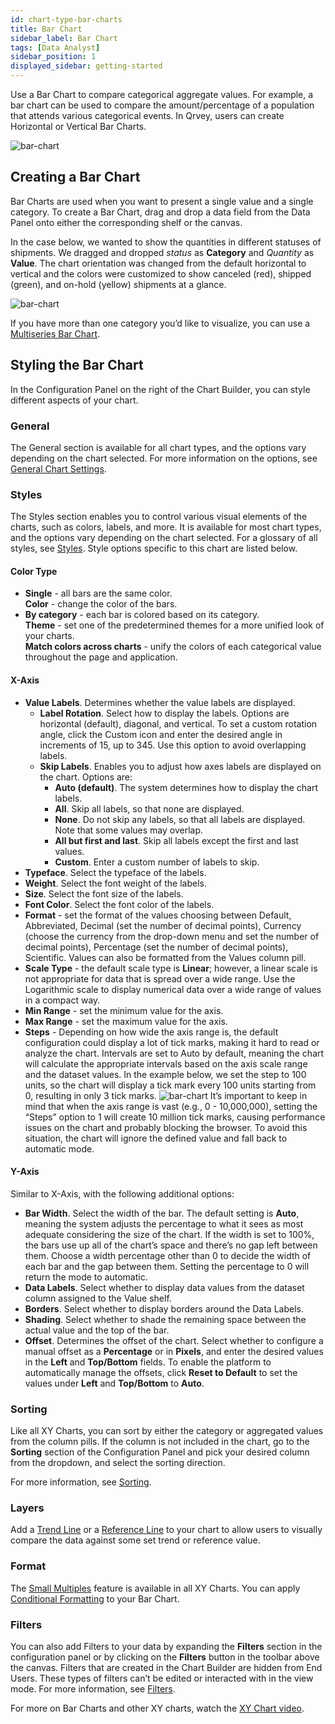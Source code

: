 ```yaml
---
id: chart-type-bar-charts
title: Bar Chart
sidebar_label: Bar Chart
tags: [Data Analyst]
sidebar_position: 1
displayed_sidebar: getting-started
---
```


<div style={{textAlign: "justify"}}>

Use a Bar Chart to compare categorical aggregate values. For example, a bar chart can be used to compare the amount/percentage of a population that attends various categorical events. In Qrvey, users can create Horizontal or Vertical Bar Charts.
 
![bar-chart](https://s3.amazonaws.com/cdn.qrvey.com/documentation_assets/ui-docs/dataviews/chart-types-all/Bar/bar.png#thumbnail)
 
 
## Creating a Bar Chart
Bar Charts are used when you want to present a single value and a single category.
To create a Bar Chart, drag and drop a data field from the Data Panel onto either the corresponding shelf or the canvas.
 
In the case below, we wanted to show the quantities in different statuses of shipments.
We dragged and dropped *status* as **Category** and *Quantity* as **Value**. The chart orientation was changed from the default horizontal to vertical and the colors were customized to show canceled (red), shipped (green), and on-hold (yellow) shipments at a glance.
 
![bar-chart](https://s3.amazonaws.com/cdn.qrvey.com/documentation_assets/ui-docs/dataviews/chart-types-all/Bar/create.gif#thumbnail)
 
 
If you have more than one category you’d like to visualize, you can use a [Multiseries Bar Chart](./ms-bar.md).
 
 
## Styling the Bar Chart
In the Configuration Panel on the right of the Chart Builder, you can style different aspects of your chart.
 
### General
The General section is available for all chart types, and the options vary depending on the chart selected. For more information on the options, see [General Chart Settings](../09-Configure%20charts/general-chart-settings.md).


 
 
### Styles
The Styles section enables you to control various visual elements of the charts, such as colors, labels, and more. It is available for most chart types, and the options vary depending on the chart selected. For a glossary of all styles, see [Styles](../09-Configure%20charts/chart-styles.md). Style options specific to this chart are listed below. 

#### Color Type
- **Single** - all bars are the same color.  
      **Color** - change the color of the bars.  
- **By category** - each bar is colored based on its category.  
      **Theme** - set one of the predetermined themes for a more unified look of your charts.  
      **Match colors across charts** - unify the colors of each categorical value throughout the page and application.  


#### X-Axis
* **Value Labels**. Determines whether the value labels are displayed. 
   * **Label Rotation**. Select how to display the labels. Options are horizontal (default), diagonal, and vertical. To set a custom rotation angle, click the Custom icon and enter the desired angle in increments of 15, up to 345. Use this option to avoid overlapping labels. 
   * **Skip Labels**. Enables you to adjust how axes labels are displayed on the chart. Options are:
      * **Auto (default)**. The system determines how to display the chart labels. 
      * **All**. Skip all labels, so that none are displayed. 
      * **None**. Do not skip any labels, so that all labels are displayed. Note that some values may overlap. 
      * **All but first and last**. Skip all labels except the first and last values. 
      * **Custom**. Enter a custom number of labels to skip. 
* **Typeface**. Select the typeface of the labels.
* **Weight**. Select the font weight of the labels.
* **Size**. Select the font size of the labels.
* **Font Color**. Select the font color of the labels.
* **Format** - set the format of the values choosing between Default, Abbreviated, Decimal (set the number of decimal points), Currency (choose the currency from the drop-down menu and set the number of decimal points), Percentage (set the number of decimal points), Scientific. Values can also be formatted from the Values column pill.
* **Scale Type** - the default scale type is **Linear**; however, a linear scale is not appropriate for data that is spread over a wide range. Use the Logarithmic scale to display numerical data over a wide range of values in a compact way.
* **Min Range** - set the minimum value for the axis.
* **Max Range** - set the maximum value for the axis.
* **Steps** - Depending on how wide the axis range is, the default configuration could display a lot of tick marks, making it hard to read or analyze the chart. Intervals are set to Auto by default, meaning the chart will calculate the appropriate intervals based on the axis scale range and the dataset values. In the example below, we set the step to 100 units, so the chart will display a tick mark every 100 units starting from 0, resulting in only 3 tick marks.
![bar-chart](https://s3.amazonaws.com/cdn.qrvey.com/documentation_assets/ui-docs/dataviews/chart-types-all/Bar/steps-bar.gif#thumbnail)
   It’s important to keep in mind that when the axis range is vast (e.g., 0 - 10,000,000), setting the “Steps” option to 1 will create 10 million tick marks, causing performance issues on the chart and probably blocking the browser. To avoid this situation, the chart will ignore the defined value and fall back to automatic mode.<br/>
 
#### Y-Axis
Similar to X-Axis, with the following additional options: 
* **Bar Width**. Select the width of the bar. The default setting is **Auto**, meaning the system adjusts the percentage to what it sees as most adequate considering the size of the chart. If the width is set to 100%, the bars use up all of the chart’s space and there’s no gap left between them. Choose a width percentage other than 0 to decide the width of each bar and the gap between them. Setting the percentage to 0 will return the mode to automatic.
* **Data Labels**. Select whether to display data values from the dataset column assigned to the Value shelf.
* **Borders**. Select whether to display borders around the Data Labels. 
* **Shading**. Select whether to shade the remaining space between the actual value and the top of the bar.
* **Offset**. Determines the offset of the chart. Select whether to configure a manual offset as a **Percentage** or in **Pixels**, and enter the desired values in the **Left** and **Top/Bottom** fields. To enable the platform to automatically manage the offsets, click **Reset to Default** to set the values under **Left** and **Top/Bottom** to **Auto**. 

 
### Sorting
Like all XY Charts, you can sort by either the category or aggregated values from the column pills. If the column is not included in the chart, go to the **Sorting** section of the Configuration Panel and pick your desired column from the dropdown, and select the sorting direction.
 
For more information, see [Sorting](../sorting.md). 
 
### Layers
Add a [Trend Line](../09-Configure%20charts/chart-layers.md#trend-line) or a [Reference Line](../09-Configure%20charts/chart-layers.md#reference-line) to your chart to allow users to visually compare the data against some set trend or reference value.
 

### Format
The [Small Multiples](../09-Configure%20charts/chart-format.md#small-multiples) feature is available in all XY Charts.
You can apply [Conditional Formatting](../09-Configure%20charts/chart-format.md#small-multiples#conditional-formatting) to your Bar Chart.
 
### Filters
You can also add Filters to your data by expanding the **Filters** section in the configuration panel or by clicking on the **Filters** button in the toolbar above the canvas.
Filters that are created in the Chart Builder are hidden from End Users. These types of filters can’t be edited or interacted with in the view mode. For more information, see [Filters](../09-Configure%20charts/chart-filters.md).
 
For more on Bar Charts and other XY charts, watch the <a href="/docs-v2/guides/legacy/xychart.md" target="_blank">XY Chart video</a>.
 
 

 
</div>


